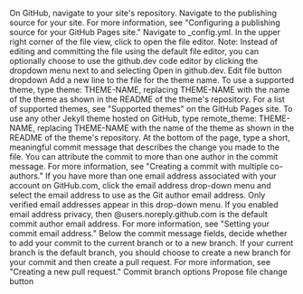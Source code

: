On GitHub, navigate to your site's repository. Navigate to the publishing source for your site. For more information, see "Configuring a publishing source for your GitHub Pages site." Navigate to _config.yml. In the upper right corner of the file view, click to open the file editor. Note: Instead of editing and committing the file using the default file editor, you can optionally choose to use the github.dev code editor by clicking the dropdown menu next to and selecting Open in github.dev. Edit file button dropdown Add a new line to the file for the theme name. To use a supported theme, type theme: THEME-NAME, replacing THEME-NAME with the name of the theme as shown in the README of the theme's repository. For a list of supported themes, see "Supported themes" on the GitHub Pages site. To use any other Jekyll theme hosted on GitHub, type remote_theme: THEME-NAME, replacing THEME-NAME with the name of the theme as shown in the README of the theme's repository. At the bottom of the page, type a short, meaningful commit message that describes the change you made to the file. You can attribute the commit to more than one author in the commit message. For more information, see "Creating a commit with multiple co-authors." If you have more than one email address associated with your account on GitHub.com, click the email address drop-down menu and select the email address to use as the Git author email address. Only verified email addresses appear in this drop-down menu. If you enabled email address privacy, then @users.noreply.github.com is the default commit author email address. For more information, see "Setting your commit email address." Below the commit message fields, decide whether to add your commit to the current branch or to a new branch. If your current branch is the default branch, you should choose to create a new branch for your commit and then create a pull request. For more information, see "Creating a new pull request." Commit branch options Propose file change button
